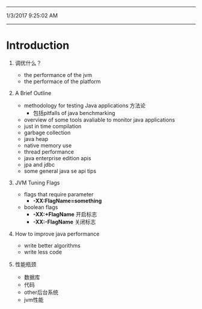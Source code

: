 ----------
1/3/2017 9:25:02 AM 

----------

# Introduction #
1. 调优什么？
	- the performance of the jvm
	- the performace of the platform
2. A Brief Outline
	- methodology for testing Java applications 方法论
		- 包括pitfalls of java benchmarking
	- overview of some tools avaliable to monitor java applications
	- just in time compilation
	- garbage collection
	- java heap
	- native memory use
	- thread performance
	- java enterprise edition apis
	- jpa and jdbc
	- some general java se api tips
3. JVM Tuning Flags
	- flags that require parameter
		- **-XX:FlagName=something**
	- boolean flags 
		- **-XX:+FlagName** 开启标志
		- **-XX:-FlagName** 关闭标志
4. How to improve java performance
	- write better algorithms
	- write less code

5. 性能瓶颈
	- 数据库
	- 代码
	- other后台系统
	- jvm性能 